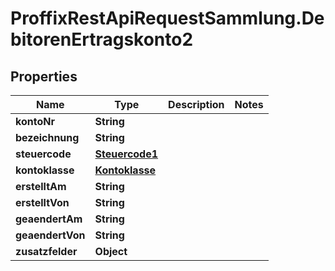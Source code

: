 # ProffixRestApiRequestSammlung.DebitorenErtragskonto2

## Properties
Name | Type | Description | Notes
------------ | ------------- | ------------- | -------------
**kontoNr** | **String** |  | 
**bezeichnung** | **String** |  | 
**steuercode** | [**Steuercode1**](Steuercode1.md) |  | 
**kontoklasse** | [**Kontoklasse**](Kontoklasse.md) |  | 
**erstelltAm** | **String** |  | 
**erstelltVon** | **String** |  | 
**geaendertAm** | **String** |  | 
**geaendertVon** | **String** |  | 
**zusatzfelder** | **Object** |  | 


